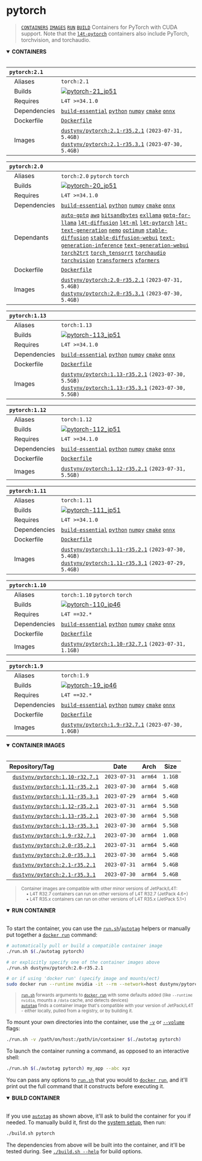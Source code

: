 # pytorch

> [`CONTAINERS`](#user-content-containers) [`IMAGES`](#user-content-images) [`RUN`](#user-content-run) [`BUILD`](#user-content-build)
Containers for PyTorch with CUDA support.
Note that the [`l4t-pytorch`](/packages/l4t/l4t-pytorch) containers also include PyTorch, torchvision, and torchaudio.

<details open>
<summary><b><a id="containers">CONTAINERS</a></b></summary>
<br>

| **`pytorch:2.1`** | |
| :-- | :-- |
| &nbsp;&nbsp;&nbsp;Aliases | `torch:2.1` |
| &nbsp;&nbsp;&nbsp;Builds | [![`pytorch-21_jp51`](https://img.shields.io/github/actions/workflow/status/dusty-nv/jetson-containers/pytorch-21_jp51.yml?label=pytorch-21:jp51)](https://github.com/dusty-nv/jetson-containers/actions/workflows/pytorch-21_jp51.yml) |
| &nbsp;&nbsp;&nbsp;Requires | `L4T >=34.1.0` |
| &nbsp;&nbsp;&nbsp;Dependencies | [`build-essential`](/packages/build-essential) [`python`](/packages/python) [`numpy`](/packages/numpy) [`cmake`](/packages/cmake/cmake_pip) [`onnx`](/packages/onnx) |
| &nbsp;&nbsp;&nbsp;Dockerfile | [`Dockerfile`](Dockerfile) |
| &nbsp;&nbsp;&nbsp;Images | [`dustynv/pytorch:2.1-r35.2.1`](https://hub.docker.com/r/dustynv/pytorch/tags) `(2023-07-31, 5.4GB)`<br>[`dustynv/pytorch:2.1-r35.3.1`](https://hub.docker.com/r/dustynv/pytorch/tags) `(2023-07-30, 5.4GB)` |

| **`pytorch:2.0`** | |
| :-- | :-- |
| &nbsp;&nbsp;&nbsp;Aliases | `torch:2.0` `pytorch` `torch` |
| &nbsp;&nbsp;&nbsp;Builds | [![`pytorch-20_jp51`](https://img.shields.io/github/actions/workflow/status/dusty-nv/jetson-containers/pytorch-20_jp51.yml?label=pytorch-20:jp51)](https://github.com/dusty-nv/jetson-containers/actions/workflows/pytorch-20_jp51.yml) |
| &nbsp;&nbsp;&nbsp;Requires | `L4T >=34.1.0` |
| &nbsp;&nbsp;&nbsp;Dependencies | [`build-essential`](/packages/build-essential) [`python`](/packages/python) [`numpy`](/packages/numpy) [`cmake`](/packages/cmake/cmake_pip) [`onnx`](/packages/onnx) |
| &nbsp;&nbsp;&nbsp;Dependants | [`auto-gptq`](/packages/llm/auto-gptq) [`awq`](/packages/llm/awq) [`bitsandbytes`](/packages/llm/bitsandbytes) [`exllama`](/packages/llm/exllama) [`gptq-for-llama`](/packages/llm/gptq-for-llama) [`l4t-diffusion`](/packages/l4t/l4t-diffusion) [`l4t-ml`](/packages/l4t/l4t-ml) [`l4t-pytorch`](/packages/l4t/l4t-pytorch) [`l4t-text-generation`](/packages/l4t/l4t-text-generation) [`nemo`](/packages/nemo) [`optimum`](/packages/llm/optimum) [`stable-diffusion`](/packages/diffusion/stable-diffusion) [`stable-diffusion-webui`](/packages/diffusion/stable-diffusion-webui) [`text-generation-inference`](/packages/llm/text-generation-inference) [`text-generation-webui`](/packages/llm/text-generation-webui) [`torch2trt`](/packages/pytorch/torch2trt) [`torch_tensorrt`](/packages/pytorch/torch_tensorrt) [`torchaudio`](/packages/pytorch/torchaudio) [`torchvision`](/packages/pytorch/torchvision) [`transformers`](/packages/llm/transformers) [`xformers`](/packages/llm/xformers) |
| &nbsp;&nbsp;&nbsp;Dockerfile | [`Dockerfile`](Dockerfile) |
| &nbsp;&nbsp;&nbsp;Images | [`dustynv/pytorch:2.0-r35.2.1`](https://hub.docker.com/r/dustynv/pytorch/tags) `(2023-07-31, 5.4GB)`<br>[`dustynv/pytorch:2.0-r35.3.1`](https://hub.docker.com/r/dustynv/pytorch/tags) `(2023-07-30, 5.4GB)` |

| **`pytorch:1.13`** | |
| :-- | :-- |
| &nbsp;&nbsp;&nbsp;Aliases | `torch:1.13` |
| &nbsp;&nbsp;&nbsp;Builds | [![`pytorch-113_jp51`](https://img.shields.io/github/actions/workflow/status/dusty-nv/jetson-containers/pytorch-113_jp51.yml?label=pytorch-113:jp51)](https://github.com/dusty-nv/jetson-containers/actions/workflows/pytorch-113_jp51.yml) |
| &nbsp;&nbsp;&nbsp;Requires | `L4T >=34.1.0` |
| &nbsp;&nbsp;&nbsp;Dependencies | [`build-essential`](/packages/build-essential) [`python`](/packages/python) [`numpy`](/packages/numpy) [`cmake`](/packages/cmake/cmake_pip) [`onnx`](/packages/onnx) |
| &nbsp;&nbsp;&nbsp;Dockerfile | [`Dockerfile`](Dockerfile) |
| &nbsp;&nbsp;&nbsp;Images | [`dustynv/pytorch:1.13-r35.2.1`](https://hub.docker.com/r/dustynv/pytorch/tags) `(2023-07-30, 5.5GB)`<br>[`dustynv/pytorch:1.13-r35.3.1`](https://hub.docker.com/r/dustynv/pytorch/tags) `(2023-07-30, 5.5GB)` |

| **`pytorch:1.12`** | |
| :-- | :-- |
| &nbsp;&nbsp;&nbsp;Aliases | `torch:1.12` |
| &nbsp;&nbsp;&nbsp;Builds | [![`pytorch-112_jp51`](https://img.shields.io/github/actions/workflow/status/dusty-nv/jetson-containers/pytorch-112_jp51.yml?label=pytorch-112:jp51)](https://github.com/dusty-nv/jetson-containers/actions/workflows/pytorch-112_jp51.yml) |
| &nbsp;&nbsp;&nbsp;Requires | `L4T >=34.1.0` |
| &nbsp;&nbsp;&nbsp;Dependencies | [`build-essential`](/packages/build-essential) [`python`](/packages/python) [`numpy`](/packages/numpy) [`cmake`](/packages/cmake/cmake_pip) [`onnx`](/packages/onnx) |
| &nbsp;&nbsp;&nbsp;Dockerfile | [`Dockerfile`](Dockerfile) |
| &nbsp;&nbsp;&nbsp;Images | [`dustynv/pytorch:1.12-r35.2.1`](https://hub.docker.com/r/dustynv/pytorch/tags) `(2023-07-31, 5.5GB)` |

| **`pytorch:1.11`** | |
| :-- | :-- |
| &nbsp;&nbsp;&nbsp;Aliases | `torch:1.11` |
| &nbsp;&nbsp;&nbsp;Builds | [![`pytorch-111_jp51`](https://img.shields.io/github/actions/workflow/status/dusty-nv/jetson-containers/pytorch-111_jp51.yml?label=pytorch-111:jp51)](https://github.com/dusty-nv/jetson-containers/actions/workflows/pytorch-111_jp51.yml) |
| &nbsp;&nbsp;&nbsp;Requires | `L4T >=34.1.0` |
| &nbsp;&nbsp;&nbsp;Dependencies | [`build-essential`](/packages/build-essential) [`python`](/packages/python) [`numpy`](/packages/numpy) [`cmake`](/packages/cmake/cmake_pip) [`onnx`](/packages/onnx) |
| &nbsp;&nbsp;&nbsp;Dockerfile | [`Dockerfile`](Dockerfile) |
| &nbsp;&nbsp;&nbsp;Images | [`dustynv/pytorch:1.11-r35.2.1`](https://hub.docker.com/r/dustynv/pytorch/tags) `(2023-07-30, 5.4GB)`<br>[`dustynv/pytorch:1.11-r35.3.1`](https://hub.docker.com/r/dustynv/pytorch/tags) `(2023-07-29, 5.4GB)` |

| **`pytorch:1.10`** | |
| :-- | :-- |
| &nbsp;&nbsp;&nbsp;Aliases | `torch:1.10` `pytorch` `torch` |
| &nbsp;&nbsp;&nbsp;Builds | [![`pytorch-110_jp46`](https://img.shields.io/github/actions/workflow/status/dusty-nv/jetson-containers/pytorch-110_jp46.yml?label=pytorch-110:jp46)](https://github.com/dusty-nv/jetson-containers/actions/workflows/pytorch-110_jp46.yml) |
| &nbsp;&nbsp;&nbsp;Requires | `L4T ==32.*` |
| &nbsp;&nbsp;&nbsp;Dependencies | [`build-essential`](/packages/build-essential) [`python`](/packages/python) [`numpy`](/packages/numpy) [`cmake`](/packages/cmake/cmake_pip) [`onnx`](/packages/onnx) |
| &nbsp;&nbsp;&nbsp;Dockerfile | [`Dockerfile`](Dockerfile) |
| &nbsp;&nbsp;&nbsp;Images | [`dustynv/pytorch:1.10-r32.7.1`](https://hub.docker.com/r/dustynv/pytorch/tags) `(2023-07-31, 1.1GB)` |

| **`pytorch:1.9`** | |
| :-- | :-- |
| &nbsp;&nbsp;&nbsp;Aliases | `torch:1.9` |
| &nbsp;&nbsp;&nbsp;Builds | [![`pytorch-19_jp46`](https://img.shields.io/github/actions/workflow/status/dusty-nv/jetson-containers/pytorch-19_jp46.yml?label=pytorch-19:jp46)](https://github.com/dusty-nv/jetson-containers/actions/workflows/pytorch-19_jp46.yml) |
| &nbsp;&nbsp;&nbsp;Requires | `L4T ==32.*` |
| &nbsp;&nbsp;&nbsp;Dependencies | [`build-essential`](/packages/build-essential) [`python`](/packages/python) [`numpy`](/packages/numpy) [`cmake`](/packages/cmake/cmake_pip) [`onnx`](/packages/onnx) |
| &nbsp;&nbsp;&nbsp;Dockerfile | [`Dockerfile`](Dockerfile) |
| &nbsp;&nbsp;&nbsp;Images | [`dustynv/pytorch:1.9-r32.7.1`](https://hub.docker.com/r/dustynv/pytorch/tags) `(2023-07-30, 1.0GB)` |

</details>

<details open>
<summary><b><a id="images">CONTAINER IMAGES</a></b></summary>
<br>

| Repository/Tag | Date | Arch | Size |
| :-- | :--: | :--: | :--: |
| &nbsp;&nbsp;[`dustynv/pytorch:1.10-r32.7.1`](https://hub.docker.com/r/dustynv/pytorch/tags) | `2023-07-31` | `arm64` | `1.1GB` |
| &nbsp;&nbsp;[`dustynv/pytorch:1.11-r35.2.1`](https://hub.docker.com/r/dustynv/pytorch/tags) | `2023-07-30` | `arm64` | `5.4GB` |
| &nbsp;&nbsp;[`dustynv/pytorch:1.11-r35.3.1`](https://hub.docker.com/r/dustynv/pytorch/tags) | `2023-07-29` | `arm64` | `5.4GB` |
| &nbsp;&nbsp;[`dustynv/pytorch:1.12-r35.2.1`](https://hub.docker.com/r/dustynv/pytorch/tags) | `2023-07-31` | `arm64` | `5.5GB` |
| &nbsp;&nbsp;[`dustynv/pytorch:1.13-r35.2.1`](https://hub.docker.com/r/dustynv/pytorch/tags) | `2023-07-30` | `arm64` | `5.5GB` |
| &nbsp;&nbsp;[`dustynv/pytorch:1.13-r35.3.1`](https://hub.docker.com/r/dustynv/pytorch/tags) | `2023-07-30` | `arm64` | `5.5GB` |
| &nbsp;&nbsp;[`dustynv/pytorch:1.9-r32.7.1`](https://hub.docker.com/r/dustynv/pytorch/tags) | `2023-07-30` | `arm64` | `1.0GB` |
| &nbsp;&nbsp;[`dustynv/pytorch:2.0-r35.2.1`](https://hub.docker.com/r/dustynv/pytorch/tags) | `2023-07-31` | `arm64` | `5.4GB` |
| &nbsp;&nbsp;[`dustynv/pytorch:2.0-r35.3.1`](https://hub.docker.com/r/dustynv/pytorch/tags) | `2023-07-30` | `arm64` | `5.4GB` |
| &nbsp;&nbsp;[`dustynv/pytorch:2.1-r35.2.1`](https://hub.docker.com/r/dustynv/pytorch/tags) | `2023-07-31` | `arm64` | `5.4GB` |
| &nbsp;&nbsp;[`dustynv/pytorch:2.1-r35.3.1`](https://hub.docker.com/r/dustynv/pytorch/tags) | `2023-07-30` | `arm64` | `5.4GB` |

> <sub>Container images are compatible with other minor versions of JetPack/L4T:</sub><br>
> <sub>&nbsp;&nbsp;&nbsp;&nbsp;• L4T R32.7 containers can run on other versions of L4T R32.7 (JetPack 4.6+)</sub><br>
> <sub>&nbsp;&nbsp;&nbsp;&nbsp;• L4T R35.x containers can run on other versions of L4T R35.x (JetPack 5.1+)</sub><br>
</details>

<details open>
<summary><b><a id="run">RUN CONTAINER</a></b></summary>
<br>

To start the container, you can use the [`run.sh`](/docs/run.md)/[`autotag`](/docs/run.md#autotag) helpers or manually put together a [`docker run`](https://docs.docker.com/engine/reference/commandline/run/) command:
```bash
# automatically pull or build a compatible container image
./run.sh $(./autotag pytorch)

# or explicitly specify one of the container images above
./run.sh dustynv/pytorch:2.0-r35.2.1

# or if using 'docker run' (specify image and mounts/ect)
sudo docker run --runtime nvidia -it --rm --network=host dustynv/pytorch:2.0-r35.2.1
```
> <sup>[`run.sh`](/docs/run.md) forwards arguments to [`docker run`](https://docs.docker.com/engine/reference/commandline/run/) with some defaults added (like `--runtime nvidia`, mounts a `/data` cache, and detects devices)</sup><br>
> <sup>[`autotag`](/docs/run.md#autotag) finds a container image that's compatible with your version of JetPack/L4T - either locally, pulled from a registry, or by building it.</sup>

To mount your own directories into the container, use the [`-v`](https://docs.docker.com/engine/reference/commandline/run/#volume) or [`--volume`](https://docs.docker.com/engine/reference/commandline/run/#volume) flags:
```bash
./run.sh -v /path/on/host:/path/in/container $(./autotag pytorch)
```
To launch the container running a command, as opposed to an interactive shell:
```bash
./run.sh $(./autotag pytorch) my_app --abc xyz
```
You can pass any options to [`run.sh`](/docs/run.md) that you would to [`docker run`](https://docs.docker.com/engine/reference/commandline/run/), and it'll print out the full command that it constructs before executing it.
</details>
<details open>
<summary><b><a id="build">BUILD CONTAINER</b></summary>
<br>

If you use [`autotag`](/docs/run.md#autotag) as shown above, it'll ask to build the container for you if needed.  To manually build it, first do the [system setup](/docs/setup.md), then run:
```bash
./build.sh pytorch
```
The dependencies from above will be built into the container, and it'll be tested during.  See [`./build.sh --help`](/jetson_containers/build.py) for build options.
</details>
